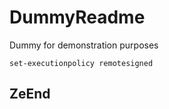# DummyReadme
Dummy for demonstration purposes

```powerhsell
set-executionpolicy remotesigned
```

## ZeEnd
